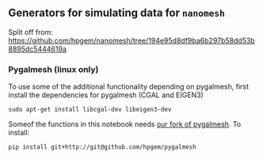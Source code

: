 ## Generators for simulating data for `nanomesh`

Split off from: https://github.com/hpgem/nanomesh/tree/194e95d8df9ba6b297b58dd53b8895dc5444619a

### Pygalmesh (linux only)

To use some of the additional functionality depending on pygalmesh,
first install the dependencies for pygalmesh (CGAL and EIGEN3)

```
sudo apt-get install libcgal-dev libeigen3-dev
```

Someof the functions in this notebook needs
[our fork of pygalmesh](https://github.com/hpgem/pygalmesh). To install:

```
pip install git+http://git@github.com/hpgem/pygalmesh
```
